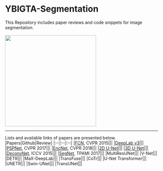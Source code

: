 # YBIGTA-Segmentation
This Repository includes paper reviews and code snippets for image segmentation. <br/><br/>
<img src = "https://user-images.githubusercontent.com/75057952/157037611-c596647a-85d4-42f6-a218-bb4ed2dc2e99.png" width = "300dp"></img> <br/>

---
Lists and available links of papers are presented below.
|Papers|Github|Review|
|:-:|:-:|:-:|
|[FCN](https://arxiv.org/abs/1411.4038), CVPR 2015|||
|[DeepLab v3](https://arxiv.org/abs/1706.05587)|||
|[PSPNet](https://arxiv.org/abs/1612.01105), CVPR 2017|||
|[EncNet](https://arxiv.org/abs/1803.08904), CVPR 2018|||
|[2D U-Net](https://arxiv.org/pdf/1505.04597)|||
|[3D U-Net](https://arxiv.org/abs/1606.06650)|||
|[DeconvNet](https://arxiv.org/abs/1505.04366), ICCV 2015|||
|[SegNet](https://arxiv.org/abs/1511.00561), TPAMI 2017|||
|MultiResUNet|||
|V-Net|||
|DETR|||
|MaX-DeepLab|||
|TransFuse|||
|CoTr|||
|U-Net Transformer|||
|UNETR|||
|Swin-UNet|||
|TransUNet|||
